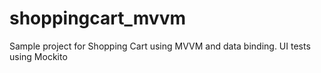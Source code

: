 # shoppingcart_mvvm
Sample project for Shopping Cart using MVVM and data binding. UI tests using Mockito
